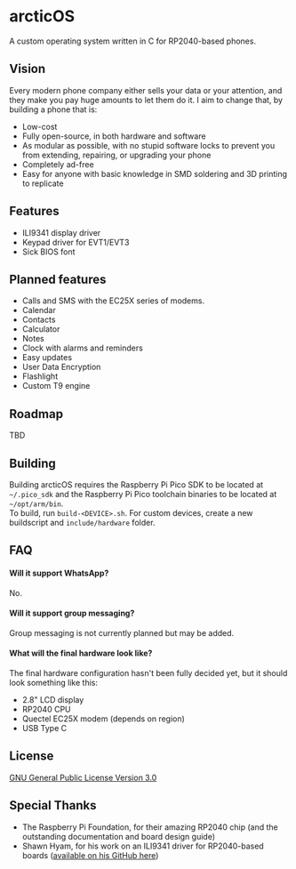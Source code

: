 # arcticOS

A custom operating system written in C for RP2040-based phones.

## Vision

Every modern phone company either sells your data or your attention, and they make you pay huge amounts to let them do it. I aim to change that, by building a phone that is:
- Low-cost
- Fully open-source, in both hardware and software
- As modular as possible, with no stupid software locks to prevent you from extending, repairing, or upgrading your phone
- Completely ad-free
- Easy for anyone with basic knowledge in SMD soldering and 3D printing to replicate

## Features

- ILI9341 display driver
- Keypad driver for EVT1/EVT3
- Sick BIOS font
  
## Planned features
- Calls and SMS with the EC25X series of modems.
- Calendar
- Contacts
- Calculator
- Notes
- Clock with alarms and reminders
- Easy updates
- User Data Encryption
- Flashlight
- Custom T9 engine

## Roadmap

TBD

## Building

Building arcticOS requires the Raspberry Pi Pico SDK to be located at `~/.pico_sdk` and the Raspberry Pi Pico toolchain binaries to be located at `~/opt/arm/bin`.  
To build, run `build-<DEVICE>.sh`. For custom devices, create a new buildscript and `include/hardware` folder.  

## FAQ

#### Will it support WhatsApp?

No.

#### Will it support group messaging?

Group messaging is not currently planned but may be added.

#### What will the final hardware look like?

The final hardware configuration hasn't been fully decided yet, but it should look something like this:
- 2.8" LCD display
- RP2040 CPU
- Quectel EC25X modem (depends on region)
- USB Type C

## License

[GNU General Public License Version 3.0](https://choosealicense.com/licenses/gpl-3.0/)

## Special Thanks
- The Raspberry Pi Foundation, for their amazing RP2040 chip (and the outstanding documentation and board design guide)
- Shawn Hyam, for his work on an ILI9341 driver for RP2040-based boards ([available on his GitHub here](https://github.com/shawnhyam/pico/tree/main/ili9341))
